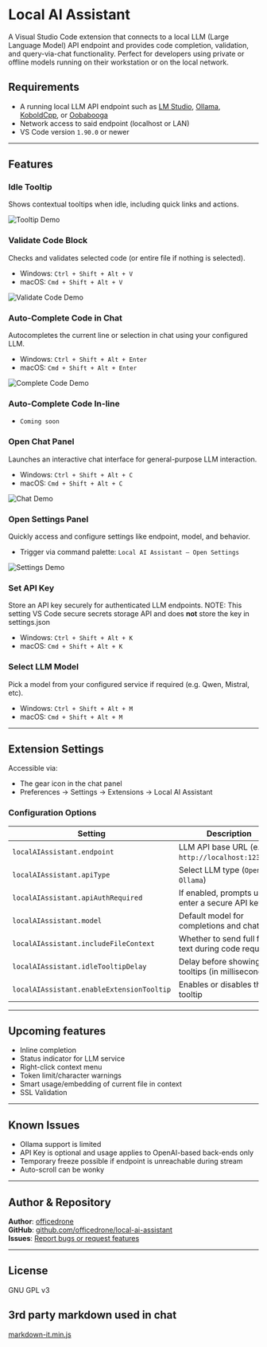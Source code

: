 


# Local AI Assistant

A Visual Studio Code extension that connects to a local LLM (Large Language Model) API endpoint and provides code completion, validation, and query-via-chat functionality. Perfect for developers using private or offline models running on their workstation or on the local network.

## Requirements

- A running local LLM API endpoint such as [LM Studio](https://lmstudio.ai/), [Ollama](https://ollama.com/), [KoboldCpp](https://github.com/LostRuins/koboldcpp), or [Oobabooga](https://github.com/oobabooga/text-generation-webui/releases)
- Network access to said endpoint (localhost or LAN)
- VS Code version `1.90.0` or newer


---

## Features

### Idle Tooltip
Shows contextual tooltips when idle, including quick links and actions.

![Tooltip Demo](./media/readme-tooltip.gif)

### Validate Code Block  
Checks and validates selected code (or entire file if nothing is selected).

- Windows: `Ctrl + Shift + Alt + V`  
- macOS: `Cmd + Shift + Alt + V`

![Validate Code Demo](./media/readme-validate-code.gif)

### Auto-Complete Code in Chat
Autocompletes the current line or selection in chat using your configured LLM.

- Windows: `Ctrl + Shift + Alt + Enter`  
- macOS: `Cmd + Shift + Alt + Enter`  

![Complete Code Demo](./media/readme-complete-code.gif)

### Auto-Complete Code In-line
- `Coming soon`

### Open Chat Panel  
Launches an interactive chat interface for general-purpose LLM interaction.

- Windows: `Ctrl + Shift + Alt + C`  
- macOS: `Cmd + Shift + Alt + C`

![Chat Demo](./media/readme-chat-in-context.gif)

### Open Settings Panel  
Quickly access and configure settings like endpoint, model, and behavior.

- Trigger via command palette: `Local AI Assistant – Open Settings`

![Settings Demo](./media/readme-settings.gif)



### Set API Key
Store an API key securely for authenticated LLM endpoints.
NOTE: This setting VS Code secure secrets storage API and does **not** store the key in settings.json 

- Windows: `Ctrl + Shift + Alt + K`  
- macOS: `Cmd + Shift + Alt + K`



### Select LLM Model  
Pick a model from your configured service if required (e.g. Qwen, Mistral, etc).

- Windows: `Ctrl + Shift + Alt + M`  
- macOS: `Cmd + Shift + Alt + M`

---

## Extension Settings

Accessible via:
- The gear icon in the chat panel  
- Preferences → Settings → Extensions → Local AI Assistant

### Configuration Options

| Setting                               | Description                                                                 |
|---------------------------------------|-----------------------------------------------------------------------------|
| `localAIAssistant.endpoint`           | LLM API base URL (e.g. `http://localhost:1234/v1`)                         |
| `localAIAssistant.apiType`            | Select LLM type (`OpenAI`, `Ollama`)                                       |
| `localAIAssistant.apiAuthRequired`    | If enabled, prompts user to enter a secure API key                         |
| `localAIAssistant.model`              | Default model for completions and chat                                     |
| `localAIAssistant.includeFileContext` | Whether to send full file text during code requests                        |
| `localAIAssistant.idleTooltipDelay`   | Delay before showing idle tooltips (in milliseconds)                       |
| `localAIAssistant.enableExtensionTooltip` | Enables or disables the tooltip                               |

---

## Upcoming features

- Inline completion
- Status indicator for LLM service
- Right-click context menu
- Token limit/character warnings
- Smart usage/embedding of current file in context
- SSL Validation
---

## Known Issues

- Ollama support is limited
- API Key is optional and usage applies to OpenAI-based back-ends only 
- Temporary freeze possible if endpoint is unreachable during stream
- Auto-scroll can be wonky

---

## Author & Repository

**Author**: [officedrone](https://github.com/officedrone)  
**GitHub**: [github.com/officedrone/local-ai-assistant](https://github.com/officedrone/local-ai-assistant)  
**Issues**: [Report bugs or request features](https://github.com/officedrone/local-ai-assistant/issues)

---

## License

GNU GPL v3


## 3rd party markdown used in chat

[markdown-it.min.js](https://cdn.jsdelivr.net/npm/markdown-it/dist/markdown-it.min.js)
